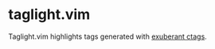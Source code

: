 # taglight.vim

Taglight.vim highlights tags generated with [exuberant ctags](http://www.ctags.sourceforge.net).
